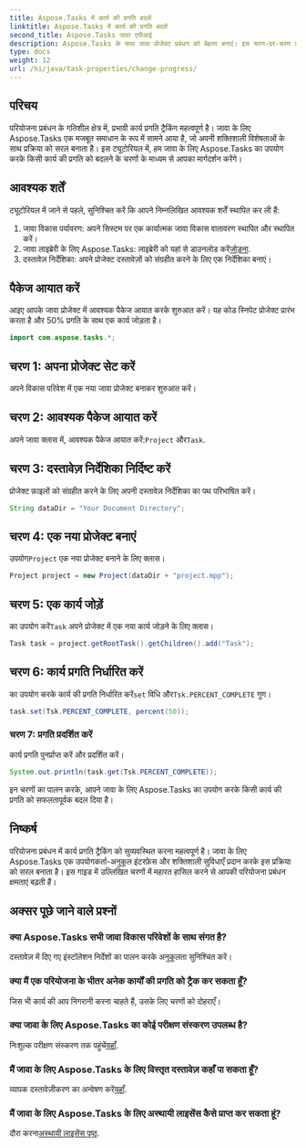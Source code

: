 ```yaml
---
title: Aspose.Tasks में कार्य की प्रगति बदलें
linktitle: Aspose.Tasks में कार्य की प्रगति बदलें
second_title: Aspose.Tasks जावा एपीआई
description: Aspose.Tasks के साथ जावा प्रोजेक्ट प्रबंधन को बेहतर बनाएं। इस चरण-दर-चरण ट्यूटोरियल में कार्य प्रगति को सहजता से संशोधित करना सीखें। अब डाउनलोड करो!
type: docs
weight: 12
url: /hi/java/task-properties/change-progress/
---
```

## परिचय
परियोजना प्रबंधन के गतिशील क्षेत्र में, प्रभावी कार्य प्रगति ट्रैकिंग महत्वपूर्ण है। जावा के लिए Aspose.Tasks एक मजबूत समाधान के रूप में सामने आया है, जो अपनी शक्तिशाली विशेषताओं के साथ प्रक्रिया को सरल बनाता है। इस ट्यूटोरियल में, हम जावा के लिए Aspose.Tasks का उपयोग करके किसी कार्य की प्रगति को बदलने के चरणों के माध्यम से आपका मार्गदर्शन करेंगे।
## आवश्यक शर्तें
ट्यूटोरियल में जाने से पहले, सुनिश्चित करें कि आपने निम्नलिखित आवश्यक शर्तें स्थापित कर ली हैं:
1. जावा विकास पर्यावरण: अपने सिस्टम पर एक कार्यात्मक जावा विकास वातावरण स्थापित और स्थापित करें।
2.  जावा लाइब्रेरी के लिए Aspose.Tasks: लाइब्रेरी को यहां से डाउनलोड करें[जोड़ना](https://releases.aspose.com/tasks/java/).
3. दस्तावेज़ निर्देशिका: अपने प्रोजेक्ट दस्तावेज़ों को संग्रहीत करने के लिए एक निर्देशिका बनाएं।
## पैकेज आयात करें
आइए आपके जावा प्रोजेक्ट में आवश्यक पैकेज आयात करके शुरुआत करें। यह कोड स्निपेट प्रोजेक्ट प्रारंभ करता है और 50% प्रगति के साथ एक कार्य जोड़ता है।
```java
import com.aspose.tasks.*;

```
## चरण 1: अपना प्रोजेक्ट सेट करें
अपने विकास परिवेश में एक नया जावा प्रोजेक्ट बनाकर शुरुआत करें।
## चरण 2: आवश्यक पैकेज आयात करें
 अपने जावा क्लास में, आवश्यक पैकेज आयात करें:`Project` और`Task`.
## चरण 3: दस्तावेज़ निर्देशिका निर्दिष्ट करें
प्रोजेक्ट फ़ाइलों को संग्रहीत करने के लिए अपनी दस्तावेज़ निर्देशिका का पथ परिभाषित करें।
```java
String dataDir = "Your Document Directory";
```
## चरण 4: एक नया प्रोजेक्ट बनाएं
 उपयोग`Project` एक नया प्रोजेक्ट बनाने के लिए क्लास।
```java
Project project = new Project(dataDir + "project.mpp");
```
## चरण 5: एक कार्य जोड़ें
 का उपयोग करें`Task` अपने प्रोजेक्ट में एक नया कार्य जोड़ने के लिए क्लास।
```java
Task task = project.getRootTask().getChildren().add("Task");
```
## चरण 6: कार्य प्रगति निर्धारित करें
 का उपयोग करके कार्य की प्रगति निर्धारित करें`set` विधि और`Tsk.PERCENT_COMPLETE` गुण।
```java
task.set(Tsk.PERCENT_COMPLETE, percent(50));
```
### चरण 7: प्रगति प्रदर्शित करें
कार्य प्रगति पुनर्प्राप्त करें और प्रदर्शित करें।
```java
System.out.println(task.get(Tsk.PERCENT_COMPLETE));
```
इन चरणों का पालन करके, आपने जावा के लिए Aspose.Tasks का उपयोग करके किसी कार्य की प्रगति को सफलतापूर्वक बदल दिया है।
## निष्कर्ष
परियोजना प्रबंधन में कार्य प्रगति ट्रैकिंग को सुव्यवस्थित करना महत्वपूर्ण है। जावा के लिए Aspose.Tasks एक उपयोगकर्ता-अनुकूल इंटरफ़ेस और शक्तिशाली सुविधाएँ प्रदान करके इस प्रक्रिया को सरल बनाता है। इस गाइड में उल्लिखित चरणों में महारत हासिल करने से आपकी परियोजना प्रबंधन क्षमताएं बढ़ती हैं।
## अक्सर पूछे जाने वाले प्रश्नों
### क्या Aspose.Tasks सभी जावा विकास परिवेशों के साथ संगत है?
दस्तावेज़ में दिए गए इंस्टॉलेशन निर्देशों का पालन करके अनुकूलता सुनिश्चित करें।
### क्या मैं एक परियोजना के भीतर अनेक कार्यों की प्रगति को ट्रैक कर सकता हूँ?
जिस भी कार्य की आप निगरानी करना चाहते हैं, उसके लिए चरणों को दोहराएँ।
### क्या जावा के लिए Aspose.Tasks का कोई परीक्षण संस्करण उपलब्ध है?
 निःशुल्क परीक्षण संस्करण तक पहुंचें[यहाँ](https://releases.aspose.com/).
### मैं जावा के लिए Aspose.Tasks के लिए विस्तृत दस्तावेज़ कहाँ पा सकता हूँ?
 व्यापक दस्तावेज़ीकरण का अन्वेषण करें[यहाँ](https://reference.aspose.com/tasks/java/).
### मैं जावा के लिए Aspose.Tasks के लिए अस्थायी लाइसेंस कैसे प्राप्त कर सकता हूं?
 दौरा करना[अस्थायी लाइसेंस पृष्ठ](https://purchase.aspose.com/temporary-license/).